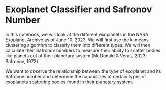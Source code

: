 # Exoplanet Classifier and Safronov Number
In this notebook, we will look at the different exoplanets in the NASA Exoplanet Archive as of June 10, 2023. We will first use the k-means clustering algorithm to classify them into different types. We will then calculate their Safronov numbers to measure their ability to scatter bodies like planets out of their planetary system (McDonald & Veras, 2023; Safronov, 1972).

We want to observe the relationship between the type of exoplanet and its Safronov number and determine the capabilities of certain types of exoplanets scattering bodies found in their planetary system.
